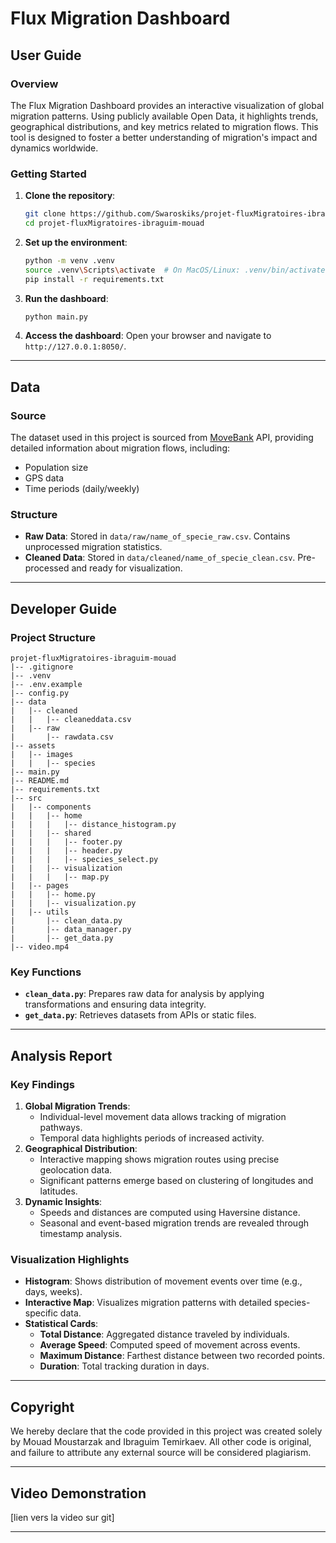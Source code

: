 
# Flux Migration Dashboard

## **User Guide**

### **Overview**
The Flux Migration Dashboard provides an interactive visualization of global migration patterns. Using publicly available Open Data, it highlights trends, geographical distributions, and key metrics related to migration flows. This tool is designed to foster a better understanding of migration's impact and dynamics worldwide.

### **Getting Started**
1. **Clone the repository**:
   ```bash
   git clone https://github.com/Swaroskiks/projet-fluxMigratoires-ibraguim-mouad.git
   cd projet-fluxMigratoires-ibraguim-mouad
   ```

2. **Set up the environment**:
   ```bash
   python -m venv .venv
   source .venv\Scripts\activate  # On MacOS/Linux: .venv/bin/activate
   pip install -r requirements.txt
   ```

3. **Run the dashboard**:
   ```bash
   python main.py
   ```

4. **Access the dashboard**:
   Open your browser and navigate to `http://127.0.0.1:8050/`.

---

## **Data**

### **Source**
The dataset used in this project is sourced from [MoveBank](https://www.movebank.org/cms/webapp?gwt_fragment=page=search_map) API, providing detailed information about migration flows, including:
- Population size
- GPS data
- Time periods (daily/weekly)



### **Structure**
- **Raw Data**: Stored in `data/raw/name_of_specie_raw.csv`. Contains unprocessed migration statistics.
- **Cleaned Data**: Stored in `data/cleaned/name_of_specie_clean.csv`. Pre-processed and ready for visualization.

---

## **Developer Guide**

### **Project Structure**
```plaintext
projet-fluxMigratoires-ibraguim-mouad
|-- .gitignore
|-- .venv
|-- .env.example
|-- config.py
|-- data
|   |-- cleaned
|   |   |-- cleaneddata.csv
|   |-- raw
|       |-- rawdata.csv
|-- assets
|   |-- images
|   |   |-- species
|-- main.py
|-- README.md
|-- requirements.txt
|-- src
|   |-- components
|   |   |-- home
|   |   |   |-- distance_histogram.py
|   |   |-- shared
|   |   |   |-- footer.py
|   |   |   |-- header.py
|   |   |   |-- species_select.py
|   |   |-- visualization
|   |   |   |-- map.py
|   |-- pages
|   |   |-- home.py
|   |   |-- visualization.py
|   |-- utils
|       |-- clean_data.py
|       |-- data_manager.py
|       |-- get_data.py
|-- video.mp4
```


### **Key Functions**
- **`clean_data.py`**: Prepares raw data for analysis by applying transformations and ensuring data integrity.
- **`get_data.py`**: Retrieves datasets from APIs or static files.

---

## **Analysis Report**


### **Key Findings**
1. **Global Migration Trends**:
   - Individual-level movement data allows tracking of migration pathways.
   - Temporal data highlights periods of increased activity.
2. **Geographical Distribution**:
   - Interactive mapping shows migration routes using precise geolocation data.
   - Significant patterns emerge based on clustering of longitudes and latitudes.
3. **Dynamic Insights**:
   - Speeds and distances are computed using Haversine distance.
   - Seasonal and event-based migration trends are revealed through timestamp analysis.


### **Visualization Highlights**
- **Histogram**: Shows distribution of movement events over time (e.g., days, weeks).
- **Interactive Map**: Visualizes migration patterns with detailed species-specific data.
- **Statistical Cards**:
  - **Total Distance**: Aggregated distance traveled by individuals.
  - **Average Speed**: Computed speed of movement across events.
  - **Maximum Distance**: Farthest distance between two recorded points.
  - **Duration**: Total tracking duration in days.



---

## **Copyright**
We hereby declare that the code provided in this project was created solely by Mouad Moustarzak and Ibraguim Temirkaev.
All other code is original, and failure to attribute any external source will be considered plagiarism.

---

## **Video Demonstration**
[lien vers la video sur git]

---
